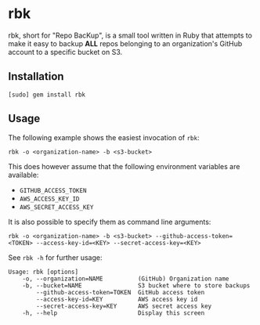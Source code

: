 # rbk

rbk, short for "Repo BacKup", is a small tool written in Ruby that attempts to
make it easy to backup __ALL__ repos belonging to an organization's GitHub
account to a specific bucket on S3.

## Installation

```
[sudo] gem install rbk
```

## Usage

The following example shows the easiest invocation of `rbk`:

```
rbk -o <organization-name> -b <s3-bucket>
```

This does however assume that the following environment variables are available:

- `GITHUB_ACCESS_TOKEN`
- `AWS_ACCESS_KEY_ID`
- `AWS_SECRET_ACCESS_KEY`

It is also possible to specify them as command line arguments:

```
rbk -o <organization-name> -b <s3-bucket> --github-access-token=<TOKEN> --access-key-id=<KEY> --secret-access-key=<KEY>
```

See `rbk -h` for further usage:

```
Usage: rbk [options]
    -o, --organization=NAME          (GitHub) Organization name
    -b, --bucket=NAME                S3 bucket where to store backups
        --github-access-token=TOKEN  GitHub access token
        --access-key-id=KEY          AWS access key id
        --secret-access-key=KEY      AWS secret access key
    -h, --help                       Display this screen
```
